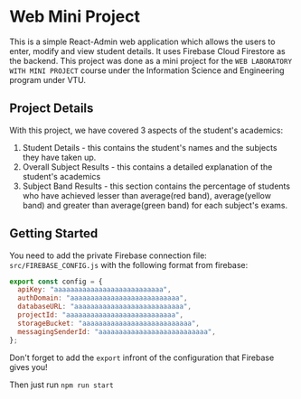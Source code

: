 # Web Mini Project
This is a simple React-Admin web application which allows the users to enter, modify and view student details. It uses Firebase Cloud Firestore as the backend. This project was done as a mini project for the ```WEB LABORATORY WITH MINI PROJECT``` course under the Information Science and Engineering program under VTU.

## Project Details
With this project, we have covered 3 aspects of the student's academics: 
1. Student Details - this contains the student's names and the subjects they have taken up.
2. Overall Subject Results - this contains a detailed explanation of the student's academics
3. Subject Band Results - this section contains the percentage of students who have achieved lesser than average(red band), average(yellow band) and greater than average(green band) for each subject's exams.

## Getting Started

You need to add the private Firebase connection file: `src/FIREBASE_CONFIG.js` with the following format from firebase:

``` js
export const config = {
  apiKey: "aaaaaaaaaaaaaaaaaaaaaaaaaaa",
  authDomain: "aaaaaaaaaaaaaaaaaaaaaaaaaaa",
  databaseURL: "aaaaaaaaaaaaaaaaaaaaaaaaaaa",
  projectId: "aaaaaaaaaaaaaaaaaaaaaaaaaaa",
  storageBucket: "aaaaaaaaaaaaaaaaaaaaaaaaaaa",
  messagingSenderId: "aaaaaaaaaaaaaaaaaaaaaaaaaaa",
};
```

Don't forget to add the `export` infront of the configuration that Firebase gives you!

Then just run `npm run start`

